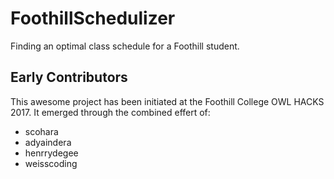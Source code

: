 # FoothillSchedulizer

Finding an optimal class schedule for a Foothill student.

## Early Contributors

This awesome project has been initiated at the Foothill College OWL HACKS 2017.
It emerged through the combined effert of:
* scohara
* adyaindera
* henrrydegee
* weisscoding
